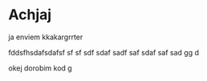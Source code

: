 Achjaj
======

ja enviem kkakargrrter

fddsfhsdafsdafsf
sf
sf
sdf
sdaf
sadf
saf
sdaf
saf
sad
gg
d



okej dorobim kod 
g